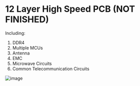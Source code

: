 # 12 Layer High Speed PCB (NOT FINISHED)

Including:
  1. DDR4
  2. Multiple MCUs
  3. Antenna
  4. EMC
  5. Microwave Circuits
  6. Common Telecommunication Circuits

![image](https://github.com/user-attachments/assets/15fbaca9-c14c-4766-9439-245d5776fb0b)

